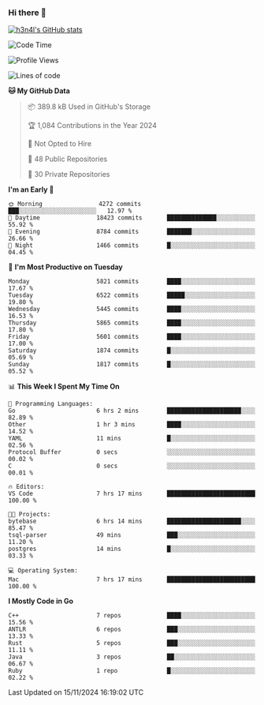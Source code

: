 ### Hi there 👋

[![h3n4l's GitHub stats](https://github-readme-stats.vercel.app/api?username=h3n4l&count_private=true&show_icons=true&theme=radical)](https://github.com/h3n4l/github-readme-stats)

<!--START_SECTION:waka-->
![Code Time](http://img.shields.io/badge/Code%20Time-2%2C007%20hrs%204%20mins-blue)

![Profile Views](http://img.shields.io/badge/Profile%20Views-0-blue)

![Lines of code](https://img.shields.io/badge/From%20Hello%20World%20I%27ve%20Written-12.7%20million%20lines%20of%20code-blue)

**🐱 My GitHub Data** 

> 📦 389.8 kB Used in GitHub's Storage 
 > 
> 🏆 1,084 Contributions in the Year 2024
 > 
> 🚫 Not Opted to Hire
 > 
> 📜 48 Public Repositories 
 > 
> 🔑 30 Private Repositories 
 > 
**I'm an Early 🐤** 

```text
🌞 Morning                4272 commits        ███░░░░░░░░░░░░░░░░░░░░░░   12.97 % 
🌆 Daytime                18423 commits       ██████████████░░░░░░░░░░░   55.92 % 
🌃 Evening                8784 commits        ███████░░░░░░░░░░░░░░░░░░   26.66 % 
🌙 Night                  1466 commits        █░░░░░░░░░░░░░░░░░░░░░░░░   04.45 % 
```
📅 **I'm Most Productive on Tuesday** 

```text
Monday                   5821 commits        ████░░░░░░░░░░░░░░░░░░░░░   17.67 % 
Tuesday                  6522 commits        █████░░░░░░░░░░░░░░░░░░░░   19.80 % 
Wednesday                5445 commits        ████░░░░░░░░░░░░░░░░░░░░░   16.53 % 
Thursday                 5865 commits        ████░░░░░░░░░░░░░░░░░░░░░   17.80 % 
Friday                   5601 commits        ████░░░░░░░░░░░░░░░░░░░░░   17.00 % 
Saturday                 1874 commits        █░░░░░░░░░░░░░░░░░░░░░░░░   05.69 % 
Sunday                   1817 commits        █░░░░░░░░░░░░░░░░░░░░░░░░   05.52 % 
```


📊 **This Week I Spent My Time On** 

```text
💬 Programming Languages: 
Go                       6 hrs 2 mins        █████████████████████░░░░   82.89 % 
Other                    1 hr 3 mins         ████░░░░░░░░░░░░░░░░░░░░░   14.52 % 
YAML                     11 mins             █░░░░░░░░░░░░░░░░░░░░░░░░   02.56 % 
Protocol Buffer          0 secs              ░░░░░░░░░░░░░░░░░░░░░░░░░   00.02 % 
C                        0 secs              ░░░░░░░░░░░░░░░░░░░░░░░░░   00.01 % 

🔥 Editors: 
VS Code                  7 hrs 17 mins       █████████████████████████   100.00 % 

🐱‍💻 Projects: 
bytebase                 6 hrs 14 mins       █████████████████████░░░░   85.47 % 
tsql-parser              49 mins             ███░░░░░░░░░░░░░░░░░░░░░░   11.20 % 
postgres                 14 mins             █░░░░░░░░░░░░░░░░░░░░░░░░   03.33 % 

💻 Operating System: 
Mac                      7 hrs 17 mins       █████████████████████████   100.00 % 
```

**I Mostly Code in Go** 

```text
C++                      7 repos             ████░░░░░░░░░░░░░░░░░░░░░   15.56 % 
ANTLR                    6 repos             ███░░░░░░░░░░░░░░░░░░░░░░   13.33 % 
Rust                     5 repos             ███░░░░░░░░░░░░░░░░░░░░░░   11.11 % 
Java                     3 repos             ██░░░░░░░░░░░░░░░░░░░░░░░   06.67 % 
Ruby                     1 repo              █░░░░░░░░░░░░░░░░░░░░░░░░   02.22 % 
```




 Last Updated on 15/11/2024 16:19:02 UTC
<!--END_SECTION:waka-->

